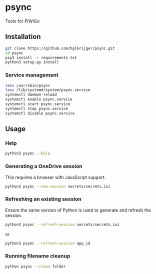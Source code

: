# psync
Tools for PiWiGo

## Installation

```bash
git clone https://github.com/hglkrijger/psync.git
cd psync
pip3 install -r requirements.txt
python3 setup.py install
```

### Service management

```bash
less /usr/sbin/psync
less /lib/systemd/system/psync.service
systemctl daemon-reload
systemctl enable psync.service
systemctl start psync.service
systemctl stop psync.service
systemctl disable psync.service
```

## Usage

### Help

```bash
python3 psync --help
```

### Generating a OneDrive session

This requires a browser with JavaScript support.

```bash
python3 psync --new-session secrets/secrets.ini
```

### Refreshing an existing session

Ensure the same version of Python is used to generate and refresh the session.

```bash
python3 psync --refresh-session secrets/secrets.ini
```
or
```bash
python3 psync --refresh-session app_id
```

### Running filename cleanup

```bash
python psync --clean folder
``` 